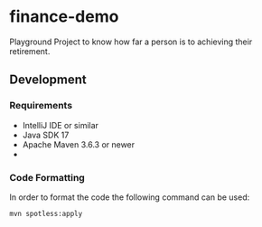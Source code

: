 # finance-demo

Playground Project to know how far a person is to achieving their retirement.


## Development
### Requirements
* IntelliJ IDE or similar
* Java SDK 17
* Apache Maven 3.6.3 or newer
* 
### Code Formatting
In order to format the code the following command can be used:
```bash
mvn spotless:apply
```